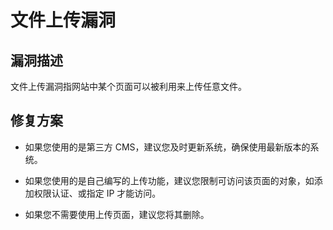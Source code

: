 # 文件上传漏洞

## 漏洞描述
文件上传漏洞指网站中某个页面可以被利用来上传任意文件。

## 修复方案
- 如果您使用的是第三方 CMS，建议您及时更新系统，确保使用最新版本的系统。

- 如果您使用的是自己编写的上传功能，建议您限制可访问该页面的对象，如添加权限认证、或指定 IP 才能访问。

- 如果您不需要使用上传页面，建议您将其删除。
